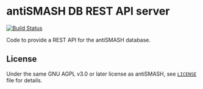 antiSMASH DB REST API server
============================
[![Build Status](http://github.drone.secondarymetabolites.org/api/badges/antismash/db-api/status.svg)](http://github.drone.secondarymetabolites.org/antismash/db-api)

Code to provide a REST API for the antiSMASH database.


License
-------

Under the same GNU AGPL v3.0 or later license as antiSMASH, see [`LICENSE`](LICENSE) file for details.
